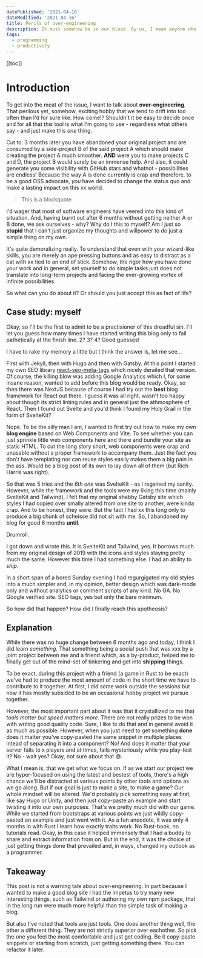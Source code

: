 ```yaml
---
datePublished: '2021-04-16'
dateModified: '2021-04-16'
title: Perils of over-engineering
description: It must somehow be in our blood. By us, I mean anyone who has ventured into programming for any extend periods of time. The fact that we can seemingly create anything if we just set our minds into it is at the same time exhilariting yet daunting. Of the million opportunities in front of us, which one we should choose?
tags:
  - programming
  - productivity
---
```


[[toc]]

# Introduction

To get into the meat of the issue, I want to talk about **over-engineering**. That perilous yet, somehow,
exciting hobby that we tend to drift into too often than I'd for sure like. How come!? Shouldn't it
be easy to decide once and for all that _this_ tool is what I'm going to use - regardless what others say -
and just make this _one_ thing.

Cut to: 3 months later you have abandoned your original project and are consumed by a side-project B of the
said project A which should make creating the project A much smoother. **AND** were you to make projects
C and D, the project B would surely be an immense help. And also, it could generate you some visibility
with GitHub stars and whatnot - possibilities are endless! Because the way A is done currently is crap and
therefore, to be a good OSS advocate, _you_ have decided to change the status quo and make a lasting impact
on this xx world.

> This is a blockquote

I'd wager that most of software engineers have veered into this kind of situation. And, having burnt out after
6 months without getting neither A or B done, we ask ourselves - why? Why do I this to myself? Am I just so
**stupid** that I can't just organize my thoughts and willpower to do just a simple thing on my own.

It's quite demoralizing really. To understand that even with your wizard-like skills, you are merely an ape
pressing buttons and as easy to distract as a cat with xx tied to an end of stick. Somehow, the rigor how you
have done your work and in general, set yourself to do simple tasks just does not translate into long-term
projects and facing the ever-growing vortex of infinite possibilities.

So what can you do about it? Or should you just accept this as fact of life?

## Case study: myself

Okay, so I'll be the first to admit to be a practisioner of this dreadful sin. I'll let you guess how many
times I have started writing this blog only to fail pathetically at the finish line. 2? 3? 4? Good guesses!

I have to rake my memory a little but I think the answer is, let me see...

First with Jekyll, then with Hugo and then with Gatsby. At this point I started my own SEO library <a href="https://github.com/TeemuKoivisto/react-seo-meta-tags" rel="noopener">react-seo-meta-tags</a> which nicely derailed that version. Of course,
the killing blow was adding Google Analytics which I, for some insane reason, wanted to add before this blog
would be ready. Okay, so then there was NextJS because of course I had try out the **best** blog framework for React
out there. I guess it was all right, wasn't too happy about though its strict linting rules and in general just
the athmosphere of React. Then I found out Svelte and you'd think I found my Holy Grail in the form of SvelteKit?

Nope. To be the silly man I am, I wanted to first try out how to make my own **blog engine** based on Web Components and
Vite. To see whether you can just sprinkle little web components here and there and bundle your site as static HTML.
To cut the long story short, web components were crap and unusable without a proper framework to accompany them. Just the
fact you don't have templating nor can reuse styles easily makes them a big pain in the ass. Would be a blog post of its
own to lay down all of them (but Rich Harris was right).

So that was 5 tries and the _6th one_ was SvelteKit - as I regained my sanity. However, while the framework and the tools
were my liking this time (mainly SvelteKit and Tailwind), I felt that my original shabby Gatsby site which styles I had
copied over smally altered from one site to another, were kinda crap. And to be honest, they were. But the fact I had
xx this long only to produce a big chunk of scheisse did not sit with me. So, I abandoned my blog for good 6 months **until**.

Drumroll.

I got down and wrote this. It is SvelteKit and Tailwind, yes. It borrows much from my original design of 2019 with the icons
and styles staying pretty much the same. However this time I had something else. I had an ability to _ship_.

In a short span of a bored Sunday evening I had regurgigated my old styles into a much simpler and, in my opinion, better
design which was dark-mode only and without analytics or comment scripts of any kind. No GA. No Google verified site.
SEO tags, yes but only the bare minimum.

So how did that happen? How did I finally reach this apotheosis?

## Explanation

While there was no huge change between 6 months ago and today, I think I did learn _something_. That something being
a social push that was xxx by a joint project between me and a friend which, as a by-product, helped me to finally
get out of the mind-set of tinkering and get into **shipping** things.

To be exact, during this project with a friend (a game in Rust to be exact) we've had to produce the most amount of
code in the short time we have to contribute to it together. At first, I did some work outside the sessions but now
it has mostly subsided to be an occasional hobby project we pursue together.

However, the most important part about it was that it crystallized to me that _tools matter but speed matters more_.
There are not really prizes to be won with writing good quality code. Sure, I like to do that and in general avoid it
as much as possible. However, when you just need to get something **done** does it matter you've copy-pasted the same
snippet in multiple places intead of separating it into a component? No! And does it matter that your server fails to
x players and at times, fails mysteriously while you play-test it? No - wait yes? Okay, not sure about that 😅.

What I mean is, that we get what we focus on. If as we start our project we are hyper-focused on using the latest and
bestest of tools, there's a high chance we'll be distracted at various points by other tools and options as we go along.
But if our goal is just to make a site, to make a game? Our whole mindset will be altered. We'd probably pick something
easy at first, like say Hugo or Unity, and then just copy-paste an example and start twisting it into our own purposes.
That's we pretty much did with our game. While we started from bootstraps at various points we just wildly copy-pasted
an example and just went with it. As a fun anecdote, it was only 4 months in with Rust I learn how exactly traits work.
No Rust-book, no tutorials read. Okay, in this case it helped immensely that I had a buddy to share and extract information
from on. But in the end, it was the choice of just getting things done that prevailed and, in ways, changed my outlook
as a programmer.

## Takeaway

This post is not a warning tale about over-engineering. In part because I wanted to make a good blog site I had the
impetus to try many new interesting things, such as Tailwind or authoring my own npm package, that in the long run
were much more helpful than the simple task of making a blog.

But also I've noted that tools are just tools. One does another thing well, the other a different thing. They are not
strictly superior over eachother. So pick the one you feel the most comfortable and just get coding. Be it copy-paste
snippets or starting from scratch, just getting something there. You can refactor it later.
